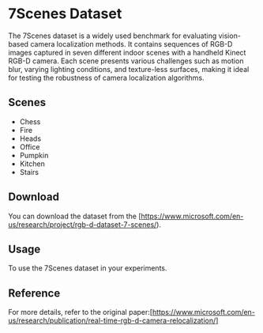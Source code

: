 # 7Scenes Dataset

The 7Scenes dataset is a widely used benchmark for evaluating vision-based camera localization methods. It contains sequences of RGB-D images captured in seven different indoor scenes with a handheld Kinect RGB-D camera. Each scene presents various challenges such as motion blur, varying lighting conditions, and texture-less surfaces, making it ideal for testing the robustness of camera localization algorithms.

## Scenes
- Chess
- Fire
- Heads
- Office
- Pumpkin
- Kitchen
- Stairs

## Download
You can download the dataset from the [https://www.microsoft.com/en-us/research/project/rgb-d-dataset-7-scenes/).

## Usage
To use the 7Scenes dataset in your experiments.

## Reference
For more details, refer to the original paper:[https://www.microsoft.com/en-us/research/publication/real-time-rgb-d-camera-relocalization/]

